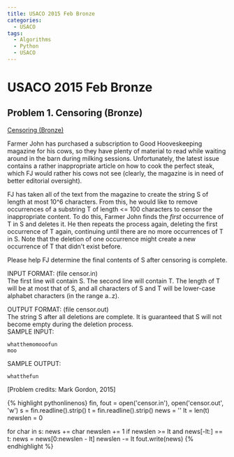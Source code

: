 ```yaml
---
title: USACO 2015 Feb Bronze
categories:
  - USACO
tags:
  - Algorithms
  - Python
  - USACO
---
```


# USACO 2015 Feb Bronze  

## Problem 1. Censoring (Bronze)   
[Censoring (Bronze)](http://www.usaco.org/index.php?page=viewproblem2&cpid=526)  

Farmer John has purchased a subscription to Good Hooveskeeping magazine for his cows, so they have plenty of material to read while waiting around in the barn during milking sessions. Unfortunately, the latest issue contains a rather inappropriate article on how to cook the perfect steak, which FJ would rather his cows not see (clearly, the magazine is in need of better editorial oversight).  

FJ has taken all of the text from the magazine to create the string S of length at most 10^6 characters. From this, he would like to remove occurrences of a substring T of length <= 100 characters to censor the inappropriate content. To do this, Farmer John finds the _first_ occurrence of T in S and deletes it. He then repeats the process again, deleting the first occurrence of T again, continuing until there are no more occurrences of T in S. Note that the deletion of one occurrence might create a new occurrence of T that didn't exist before.  

Please help FJ determine the final contents of S after censoring is complete.  

INPUT FORMAT: (file censor.in)  
The first line will contain S. The second line will contain T. The length of T will be at most that of S, and all characters of S and T will be lower-case alphabet characters (in the range a..z).  

OUTPUT FORMAT: (file censor.out)  
The string S after all deletions are complete. It is guaranteed that S will not become empty during the deletion process.  
SAMPLE INPUT:  
```
whatthemomooofun
moo
```
SAMPLE OUTPUT:
```
whatthefun
```
[Problem credits: Mark Gordon, 2015]


{% highlight pythonlinenos}
fin, fout = open('censor.in'), open('censor.out', 'w')
s = fin.readline().strip()
t = fin.readline().strip()
news = ''
lt = len(t)
newslen = 0

for char in s:
    news += char
    newslen += 1
    if newslen >= lt and news[-lt:] == t:
        news = news[0:newslen - lt]
        newslen -= lt
fout.write(news)
{% endhighlight %}

